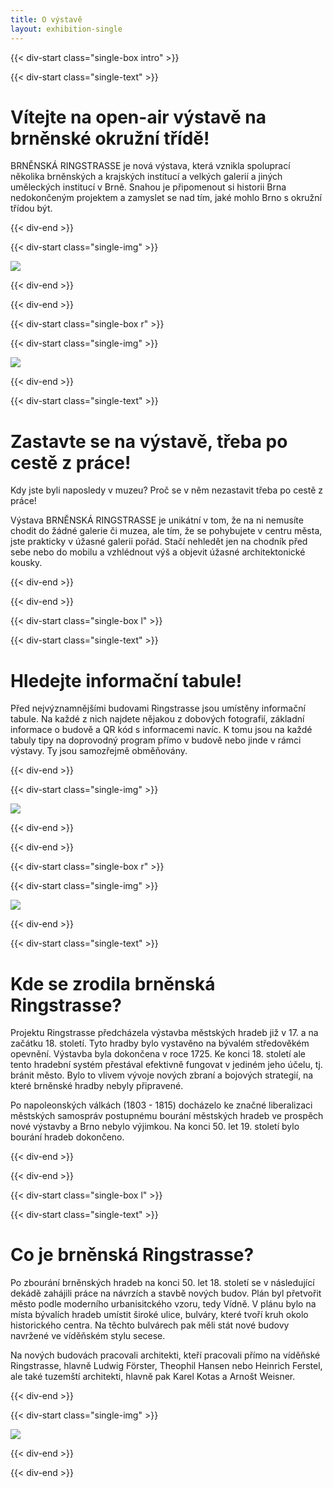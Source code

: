 ```yaml
---
title: O výstavě
layout: exhibition-single
---
```


{{< div-start class="single-box intro" >}}

{{< div-start class="single-text" >}}

# Vítejte na open-air výstavě na brněnské okružní třídě!

BRNĚNSKÁ RINGSTRASSE je nová výstava, která vznikla spoluprací několika brněnských a krajských institucí a velkých galerií a jiných uměleckých institucí v Brně. Snahou je připomenout si historii Brna nedokončeným projektem a zamyslet se nad tím, jaké mohlo Brno s okružní třídou být.

{{< div-end >}}

{{< div-start class="single-img" >}}

![](/imgs/exhibition/main.png)

{{< div-end >}}

{{< div-end >}}

{{< div-start class="single-box r" >}}

{{< div-start class="single-img" >}}

[![](/imgs/exhibition/soud.jpg)](/imgs/exhibition/soud.jpg)

{{< div-end >}}

{{< div-start class="single-text" >}}

# Zastavte se na výstavě, třeba po cestě z práce!

Kdy jste byli naposledy v muzeu? Proč se v něm nezastavit třeba po cestě z práce!

Výstava BRNĚNSKÁ RINGSTRASSE je unikátní v tom, že na ni nemusíte chodit do žádné galerie či muzea, ale tím, že se pohybujete v centru města, jste prakticky v úžasné galerii pořád. Stačí nehledět jen na chodník před sebe nebo do mobilu a vzhlédnout výš a objevit úžasné architektonické kousky.

{{< div-end >}}

{{< div-end >}}

{{< div-start class="single-box l" >}}

{{< div-start class="single-text" >}}

# Hledejte informační tabule!

Před nejvýznamnějšími budovami Ringstrasse jsou umístěny informační tabule. Na každé z nich najdete nějakou z dobových fotografií, základní informace o budově a QR kód s informacemi navíc. K tomu jsou na každé tabuly tipy na doprovodný program přímo v budově nebo jinde v rámci výstavy. Ty jsou samozřejmě obměňovány.

{{< div-end >}}

{{< div-start class="single-img" >}}

[![](/imgs/exhibition/banner.png)](/imgs/exhibition/banner.png)

{{< div-end >}}

{{< div-end >}}

{{< div-start class="single-box r" >}}

{{< div-start class="single-img" >}}

[![](/imgs/exhibition/hradby.jpg)](/imgs/exhibition/hradby.jpg)

{{< div-end >}}

{{< div-start class="single-text" >}}

# Kde se zrodila brněnská Ringstrasse?

Projektu Ringstrasse předcházela výstavba městských hradeb již v 17. a na začátku 18. století. Tyto hradby bylo vystavěno na bývalém středověkém opevnění. Výstavba byla dokončena v roce 1725. Ke konci 18. století ale tento hradební systém přestával efektivně fungovat v jediném jeho účelu, tj. bránit město. Bylo to vlivem vývoje nových zbraní a bojových strategií, na které brněnské hradby nebyly připravené.

Po napoleonských válkách (1803 - 1815) docházelo ke značné liberalizaci městských samospráv postupnému bourání městských hradeb ve prospěch nové výstavby a Brno nebylo výjimkou. Na konci 50. let 19. století bylo bourání hradeb dokončeno.

{{< div-end >}}

{{< div-end >}}

{{< div-start class="single-box l" >}}

{{< div-start class="single-text" >}}

# Co je brněnská Ringstrasse?

Po zbourání brněnských hradeb na konci 50. let 18. století se v následující dekádě zahájili práce na návrzích a stavbě nových budov. Plán byl přetvořit město podle moderního urbanisitckého vzoru, tedy Vídně. V plánu bylo na místa bývalích hradeb umístit široké ulice, bulváry, které tvoří kruh okolo historického centra. Na těchto bulvárech pak měli stát nové budovy navržené ve víděňském stylu secese. 

Na nových budovách pracovali architekti, kteří pracovali přímo na víděňské Ringstrasse, hlavně Ludwig Förster, Theophil Hansen nebo Heinrich Ferstel, ale také tuzemští architekti, hlavně pak Karel Kotas a Arnošt Weisner.

{{< div-end >}}

{{< div-start class="single-img" >}}

[![](/imgs/exhibition/jmk-old.jpg)](/imgs/exhibition/jmk-old.jpg)

{{< div-end >}}

{{< div-end >}}

